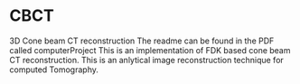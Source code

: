 # CBCT
3D Cone beam CT reconstruction
The readme can be found in the PDF called computerProject
This is an implementation of FDK based cone beam CT reconstruction. This is an anlytical image reconstruction technique for computed Tomography.
